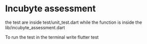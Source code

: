 # Incubyte assessment

the test are inside test/unit_test.dart
while the function is inside the lib/incubyte_assessment.dart

To run the test in the terminal write 
flutter test
